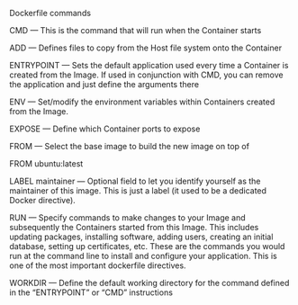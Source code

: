 Dockerfile commands

CMD — This is the command that will run when the Container starts

ADD — Defines files to copy from the Host file system onto the Container

ENTRYPOINT — Sets the default application used every time a Container is created from the Image. If used in conjunction with CMD, you can remove the application and just define the arguments there

ENV — Set/modify the environment variables within Containers created from the Image.

EXPOSE — Define which Container ports to expose

FROM — Select the base image to build the new image on top of

FROM ubuntu:latest

LABEL maintainer — Optional field to let you identify yourself as the maintainer of this image. This is just a label (it used to be a dedicated Docker directive).

RUN — Specify commands to make changes to your Image and subsequently the Containers started from this Image. This includes updating packages, installing software, adding users, creating an initial database, setting up certificates, etc. These are the commands you would run at the command line to install and configure your application. This is one of the most important dockerfile directives.

WORKDIR — Define the default working directory for the command defined in the “ENTRYPOINT” or “CMD” instructions
